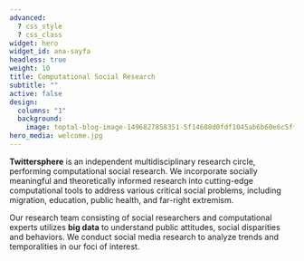 ```yaml
---
advanced:
  ? css_style
  ? css_class
widget: hero
widget_id: ana-sayfa
headless: true
weight: 10
title: Computational Social Research
subtitle: ""
active: false
design:
  columns: "1"
  background:
    image: toptal-blog-image-1496827858351-5f14608d0fdf1045ab6b60e6c5ff714b.png
hero_media: welcome.jpg
---
```

**Twittersphere** is an independent multidisciplinary research circle, performing computational social research. We incorporate socially meaningful and theoretically informed research into cutting-edge computational tools to address various critical social problems, including migration, education, public health, and far-right extremism.

Our research team consisting of social researchers and computational experts utilizes **big data** to understand public attitudes, social disparities and behaviors. We conduct social media research to analyze trends and temporalities in our foci of interest.